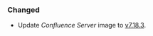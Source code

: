 ### Changed

- Update _Confluence Server_ image to [v7.18.3](https://confluence.atlassian.com/doc/confluence-7-18-release-notes-1115677302.html).
